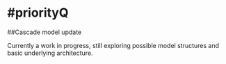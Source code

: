 #priorityQ
=========

##Cascade model update

Currently a work in progress, still exploring possible model structures and basic underlying architecture.